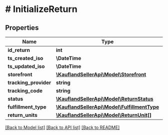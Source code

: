 # # InitializeReturn

## Properties

Name | Type | Description | Notes
------------ | ------------- | ------------- | -------------
**id_return** | **int** |  |
**ts_created_iso** | **\DateTime** |  |
**ts_updated_iso** | **\DateTime** |  |
**storefront** | [**\KauflandSellerApi\Model\Storefront**](Storefront.md) |  |
**tracking_provider** | **string** |  |
**tracking_code** | **string** |  |
**status** | [**\KauflandSellerApi\Model\ReturnStatus**](ReturnStatus.md) |  |
**fulfillment_type** | [**\KauflandSellerApi\Model\FulfillmentType**](FulfillmentType.md) |  |
**return_units** | [**\KauflandSellerApi\Model\ReturnUnit[]**](ReturnUnit.md) |  |

[[Back to Model list]](../../README.md#models) [[Back to API list]](../../README.md#endpoints) [[Back to README]](../../README.md)
